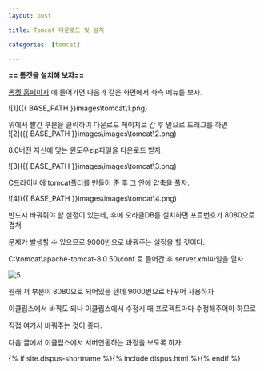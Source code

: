 ```yaml
---
layout: post

title: Tomcat 다운로드 및 설치

categories: [tomcat]

---
```


**== 톰켓을 설치해 보자==**<br>

<a href="http://tomcat.apache.org/">톰켓 홈페이지</a> 에 들어가면 다음과 같은 화면에서 좌측 메뉴를 보자.<br>

![1]({{ BASE_PATH }}images\tomcat\1.png)<br>

위에서 빨간 부분을 클릭하여 다운로드 페이지로 간 후 밑으로 드래그를 하면<br>![2]({{ BASE_PATH }}images\images\tomcat\2.png)<br>

8.0버전 자신에 맞는 윈도우zip파일을 다운로드 받자.<br>

![3]({{ BASE_PATH }}images\images\tomcat\3.png)<br>

C드라이버에 tomcat폴더를 만들어 준 후 그 안에 압축을 풀자.<br>

![4]({{ BASE_PATH }}images\images\tomcat\4.png)<br>

반드시 바꿔줘야 할 설정이 있는데, 후에 오라클DB를 설치하면 포트번호가 8080으로 겹쳐<br>

문제가 발생할 수 있으므로 9000번으로 바꿔주는 설정을 할 것이다.<br>

C:\tomcat\apache-tomcat-8.0.50\conf 로 들어간 후 server.xml파일을 열자<br>

![5](C:\tomcat\apache-tomcat-8.0.50\confimages\tomcat\5.png)<br>

원래 저 부분이 8080으로 되어있을 텐데 9000번으로 바꾸어 사용하자<br>

이클립스에서 바꿔도 되나 이클립스에서 수정시 매 프로젝트마다 수정해주어야 하므로<br>

직접 여기서 바꿔주는 것이 좋다.<br>

다음 글에서 이클립스에서 서버연동하는 과정을 보도록 하자.<br>

{% if site.dispus-shortname %}{% include dispus.html %}{% endif %}